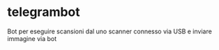 # telegrambot

Bot per eseguire scansioni dal uno scanner connesso via USB e inviare immagine via bot